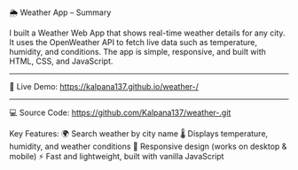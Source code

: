 🌦 Weather App – Summary

I built a Weather Web App that shows real-time weather details for any city. It uses the OpenWeather API to fetch live data such as temperature, humidity, and conditions. The app is simple, responsive, and built with HTML, CSS, and JavaScript.

---

🔗 Live Demo: https://kalpana137.github.io/weather-/

---

💻 Source Code: https://github.com/Kalpana137/weather-.git

Key Features:
🌍 Search weather by city name
🌡️ Displays temperature, humidity, and weather conditions
📱 Responsive design (works on desktop & mobile)
⚡ Fast and lightweight, built with vanilla JavaScript
